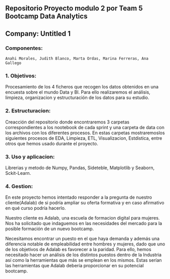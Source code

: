 ## Repositorio Proyecto modulo 2 por Team 5 Bootcamp Data Analytics

Company: Untitled 1
-------------------

  ### Componentes:

    Anahi Morales, Judith Blanco, Marta Ordas, Marina Ferreras, Ana Gallego
  
   ### 1. Objetivos:
 
   Procesamiento de los 4 ficheros que recogen los datos obtenidos en una encuesta sobre el mundo Data y BI. 
   Para ello realizaremos el análisis, limpieza, organizacion y estructuración de los datos para su estudio.

   ### 2.  Estructuracion:

  Creacción del repositorio donde encontraremos 3 carpetas correspondientes a los nootebook de cada sprint y una carpeta de data con los   archivos con los diferentes procesos. 
  En estas carpetas mostraremoslos siguientes procesos de EDA, Limpieza, ETL, Visualizacion, Estdistica, entre otros que hemos usado       durante el proyecto.
  
   ### 3. Uso y aplicacion:
   
   Librerias y metodo de Numpy, Pandas, Sideteble, Matplotlib y Seaborn, Sckit-Learn.

   ### 4. Gestion:

   En este proyecto hemos intentado responder a la pregunta de nuestro cliente(Adalab) de si podría ampliar su oferta formativa y en        caso afirmativo en qué curso podría hacerlo. 

   Nuestro cliente es Adalab, una escuela de formacion digital para mujeres. Nos ha solicitado que indaguemos en las necesidades del        mercado para la posible formación de un nuevo bootcamp. 

   Necesitamos encontrar un puesto en el que haya demanda y además una diferencia notable de empleabilidad entre hombres y mujeres, dado    que uno de los objetivos de Adalab es favorecer a la paridad.
   Para ello, hemos necesitado hacer un análisis de los distintos puestos dentro de la Industria así como la herramientas que más se        emplean en los mismos. Estas serían las herramientas que Adalab debería proporcionar en su potencial bootcamp.






